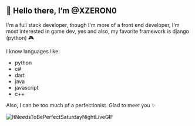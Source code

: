 👋 Hello there, I’m @XZERON0
---


I'm a full stack developer, though I'm more of a front end developer, I'm most interested in game dev, yes and also, my favorite framework is django (python) 🎮

I know languages like: 
- python
- c#
- dart
- java
- javascript
- c++

Also, I can be too much of a perfectionist. Glad to meet you ✨

![ItNeedsToBePerfectSaturdayNightLiveGIF](https://github.com/user-attachments/assets/82d38a27-8929-4e6e-ac7a-463c5ea3d275)

<!---
XZERON0/XZERON0 is a ✨ special ✨ repository because its `README.md` (this file) appears on your GitHub profile.
You can click the Preview link to take a look at your changes.
--->
